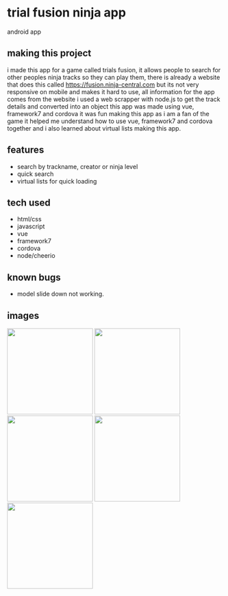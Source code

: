 # trial fusion ninja app
 android app

## making this project

i made this app for a game called trials fusion, it allows people to search for other peoples ninja tracks so they can play them, there is already a website that does this called https://fusion.ninja-central.com but its not very responsive on mobile and makes it hard to use,
all information for the app comes from the website i used a web scrapper with node.js to get the track details and converted into an object this app was made using vue, framework7 and cordova it was fun making this app as i am a fan of the game it helped me understand how to use vue, framework7 and cordova together and i also learned about virtual lists making this app.

## features

- search by trackname, creator or ninja level
- quick search 
- virtual lists for quick loading


## tech used

 - html/css
 - javascript
 - vue
 - framework7
 - cordova
 - node/cheerio 
 
 ## known bugs
 
 - model slide down not working.
 
  ## images
  <div class="wrap">
     <img src="https://user-images.githubusercontent.com/42116608/62627890-29091b00-b922-11e9-9098-89358b46754b.png" width="200">
     <img src="https://user-images.githubusercontent.com/42116608/62627891-29a1b180-b922-11e9-9e7e-e81214a37b23.png" width="200">
     <img src="https://user-images.githubusercontent.com/42116608/62627893-29a1b180-b922-11e9-811b-d5d10ee8bb64.png" width="200">
     <img src="https://user-images.githubusercontent.com/42116608/62627886-29091b00-b922-11e9-9662-bb188c15da11.png" width="200">
     <img src="https://user-images.githubusercontent.com/42116608/62627888-29091b00-b922-11e9-82cf-c3949e1d883c.png" width="200">
    
  </div>
 


 
 
 

